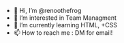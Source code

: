 - 👋 Hi, I’m @renoothefrog
- 👀 I’m interested in Team Managment
- 🌱 I’m currently learning HTML, +CSS
- 📫 How to reach me : DM for email! 

<!---
renoothefrog/renoothefrog is a ✨ special ✨ repository because its `README.md` (this file) appears on your GitHub profile.
You can click the Preview link to take a look at your changes.
--->
